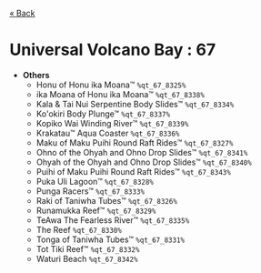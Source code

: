 <a href="../parks_available.md">&laquo; Back</a>
# Universal Volcano Bay : 67
 - **Others** 
   - Honu of Honu ika Moana™ `%qt_67_8325%`
   - ika Moana of Honu ika Moana™ `%qt_67_8338%`
   - Kala & Tai Nui Serpentine Body Slides™ `%qt_67_8334%`
   - Ko'okiri Body Plunge™ `%qt_67_8337%`
   - Kopiko Wai Winding River™ `%qt_67_8339%`
   - Krakatau™ Aqua Coaster `%qt_67_8336%`
   - Maku of Maku Puihi Round Raft Rides™ `%qt_67_8327%`
   - Ohno of the Ohyah and Ohno Drop Slides™ `%qt_67_8341%`
   - Ohyah of the Ohyah and Ohno Drop Slides™ `%qt_67_8340%`
   - Puihi of Maku Puihi Round Raft Rides™ `%qt_67_8343%`
   - Puka Uli Lagoon™ `%qt_67_8328%`
   - Punga Racers™ `%qt_67_8333%`
   - Raki of Taniwha Tubes™ `%qt_67_8326%`
   - Runamukka Reef™ `%qt_67_8329%`
   - TeAwa The Fearless River™ `%qt_67_8335%`
   - The Reef `%qt_67_8330%`
   - Tonga of Taniwha Tubes™ `%qt_67_8331%`
   - Tot Tiki Reef™ `%qt_67_8332%`
   - Waturi Beach `%qt_67_8342%`